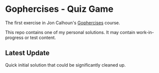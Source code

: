 # Gophercises - Quiz Game

The first exercise in Jon Calhoun's [Gophercises](https://gophercises.com) course.

This repo contains one of my personal solutions. It may contain work-in-progress or test content.

## Latest Update

Quick initial solution that could be significantly cleaned up.